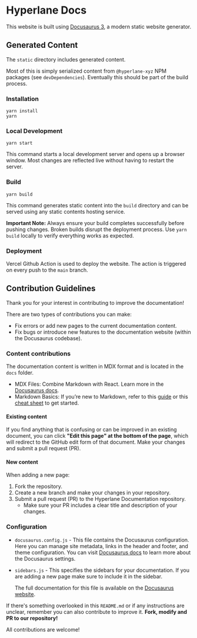# Hyperlane Docs

This website is built using [Docusaurus 3](https://docusaurus.io/), a modern static website generator.

## Generated Content

The `static` directory includes generated content.

Most of this is simply serialized content from `@hyperlane-xyz` NPM packages (see `devDependencies`). Eventually this should be part of the build process.

### Installation

```
yarn install
yarn
```

### Local Development

```
yarn start
```

This command starts a local development server and opens up a browser window. Most changes are reflected live without having to restart the server.

### Build

```
yarn build
```

This command generates static content into the `build` directory and can be served using any static contents hosting service.

**Important Note:** Always ensure your build completes successfully before pushing changes. Broken builds disrupt the deployment process. Use `yarn build` locally to verify everything works as expected.

### Deployment

Vercel Github Action is used to deploy the website. The action is triggered on every push to the `main` branch.

## Contribution Guidelines

Thank you for your interest in contributing to improve the documentation!

There are two types of contributions you can make:

- Fix errors or add new pages to the current documentation content.
- Fix bugs or introduce new features to the documentation website (within the Docusaurus codebase).

### Content contributions

The documentation content is written in MDX format and is located in the `docs` folder.

- MDX Files: Combine Markdown with React. Learn more in the [Docusaurus docs](https://docusaurus.io/docs/markdown-features/react).
- Markdown Basics: If you’re new to Markdown, refer to this [guide](https://guides.github.com/features/mastering-markdown/) or this [cheat sheet](https://www.markdownguide.org/cheat-sheet/) to get started.

#### Existing content

If you find anything that is confusing or can be improved in an existing document, you can click **"Edit this page" at the bottom of the page**, which will redirect to the GitHub edit form of that document. Make your changes and submit a pull request (PR).

#### New content

When adding a new page:

1. Fork the repository.
2. Create a new branch and make your changes in your repository.
3. Submit a pull request (PR) to the Hyperlane Documentation repository.
   - Make sure your PR includes a clear title and description of your changes.

### Configuration

- `docusaurus.config.js` - This file contains the Docusaurus configuration. Here you can manage site metadata, links in the header and footer, and theme configuration. You can visit [Docusaurus docs](https://docusaurus.io/docs/configuration) to learn more about the Docusaurus settings.
- `sidebars.js` - This specifies the sidebars for your documentation. If you are adding a new page make sure to include it in the sidebar.

  The full documentation for this file is available on the [Docusaurus website](https://docusaurus.io/docs/sidebar).

If there's something overlooked in this `README.md` or if any instructions are unclear, remember you can also contribute to improve it. **Fork, modify and PR to our repository!**

All contributions are welcome!
